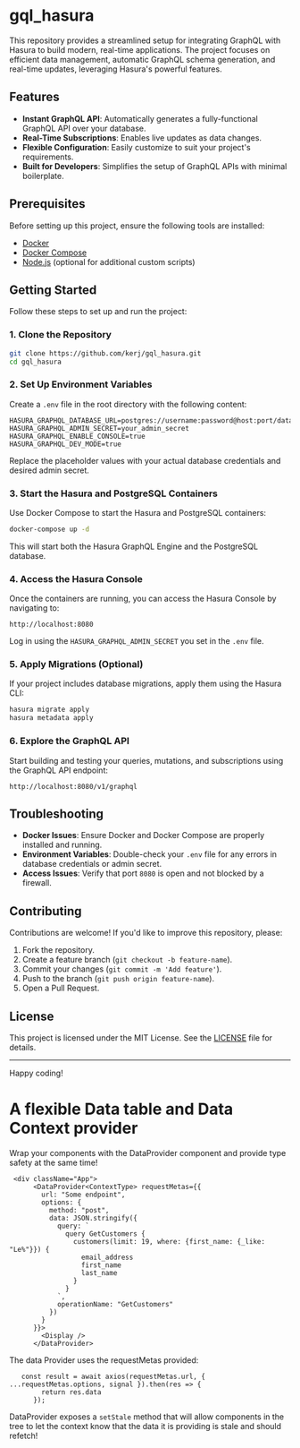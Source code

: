 # gql_hasura

This repository provides a streamlined setup for integrating GraphQL with Hasura to build modern, real-time applications. The project focuses on efficient data management, automatic GraphQL schema generation, and real-time updates, leveraging Hasura's powerful features.

## Features

- **Instant GraphQL API**: Automatically generates a fully-functional GraphQL API over your database.
- **Real-Time Subscriptions**: Enables live updates as data changes.
- **Flexible Configuration**: Easily customize to suit your project's requirements.
- **Built for Developers**: Simplifies the setup of GraphQL APIs with minimal boilerplate.

## Prerequisites

Before setting up this project, ensure the following tools are installed:

- [Docker](https://www.docker.com/get-started)
- [Docker Compose](https://docs.docker.com/compose/install/)
- [Node.js](https://nodejs.org/) (optional for additional custom scripts)

## Getting Started

Follow these steps to set up and run the project:

### 1. Clone the Repository

```bash
git clone https://github.com/kerj/gql_hasura.git
cd gql_hasura
```

### 2. Set Up Environment Variables

Create a `.env` file in the root directory with the following content:

```env
HASURA_GRAPHQL_DATABASE_URL=postgres://username:password@host:port/database
HASURA_GRAPHQL_ADMIN_SECRET=your_admin_secret
HASURA_GRAPHQL_ENABLE_CONSOLE=true
HASURA_GRAPHQL_DEV_MODE=true
```

Replace the placeholder values with your actual database credentials and desired admin secret.

### 3. Start the Hasura and PostgreSQL Containers

Use Docker Compose to start the Hasura and PostgreSQL containers:

```bash
docker-compose up -d
```

This will start both the Hasura GraphQL Engine and the PostgreSQL database.

### 4. Access the Hasura Console

Once the containers are running, you can access the Hasura Console by navigating to:

```
http://localhost:8080
```

Log in using the `HASURA_GRAPHQL_ADMIN_SECRET` you set in the `.env` file.

### 5. Apply Migrations (Optional)

If your project includes database migrations, apply them using the Hasura CLI:

```bash
hasura migrate apply
hasura metadata apply
```

### 6. Explore the GraphQL API

Start building and testing your queries, mutations, and subscriptions using the GraphQL API endpoint:

```
http://localhost:8080/v1/graphql
```

## Troubleshooting

- **Docker Issues**: Ensure Docker and Docker Compose are properly installed and running.
- **Environment Variables**: Double-check your `.env` file for any errors in database credentials or admin secret.
- **Access Issues**: Verify that port `8080` is open and not blocked by a firewall.

## Contributing

Contributions are welcome! If you'd like to improve this repository, please:

1. Fork the repository.
2. Create a feature branch (`git checkout -b feature-name`).
3. Commit your changes (`git commit -m 'Add feature'`).
4. Push to the branch (`git push origin feature-name`).
5. Open a Pull Request.

## License

This project is licensed under the MIT License. See the [LICENSE](LICENSE) file for details.

---

Happy coding!


# A flexible Data table and Data Context provider

Wrap your components with the DataProvider component and provide type safety at the same time!
```
 <div className="App">
      <DataProvider<ContextType> requestMetas={{
        url: "Some endpoint",
        options: {
          method: "post",
          data: JSON.stringify({
            query: `
              query GetCustomers {
                customers(limit: 19, where: {first_name: {_like: "Le%"}}) {
                  email_address
                  first_name
                  last_name
                }
              }
            `,
            operationName: "GetCustomers"
          })
        }
      }}>
        <Display />
      </DataProvider>
```

The data Provider uses the requestMetas provided: 

```
   const result = await axios(requestMetas.url, { ...requestMetas.options, signal }).then(res => {
        return res.data
      });
```

DataProvider exposes a `setStale` method that will allow components in the tree to let the context know
that the data it is providing is stale and should refetch! 
